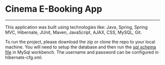 # Cinema E-Booking App
---
This application was built using technologies like: Java, Spring, Spring MVC, Hibernate, JUnit, Maven, JavaScript, AJAX, CSS, MySQL, Git.

To run the project, please download the zip or clone the repo to your local machine. You will need to setup the database and then run the [sql schema file](https://github.com/srijaljoshi/Cinema-Booking/blob/master/cinema-sql2.0.sql) in MySql workbench. The username and password can be configured in hibernate-cfg.xml.

